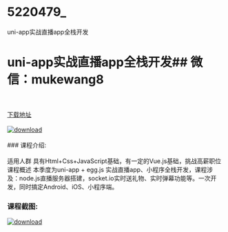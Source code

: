# 5220479_
uni-app实战直播app全栈开发
# uni-app实战直播app全栈开发## 微信：mukewang8
<br/></br>[下载地址](http://www.36tz.cn/article/5220479 "下载地址")
<br/></br>[![download](http://36tz.cn/muke_img/2021_07_1-47-300x190.png "下载地址")](http://www.36tz.cn/article/5220479 "下载地址")
<br/></br>### 课程介绍:<br/></br>适用人群
具有Html+Css+JavaScript基础，有一定的Vue.js基础，挑战高薪职位
课程概述
本季度为uni-app + egg.js 实战直播app、小程序全栈开发，课程涉及：node.js直播服务器搭建，socket.io实时送礼物、实时弹幕功能等。一次开发，同时搞定Android、iOS、小程序端。

### 课程截图:
[![download](http://36tz.cn/muke_img/2021_07_2-44.png "下载地址")](http://www.36tz.cn/article/5220479 "下载地址")
